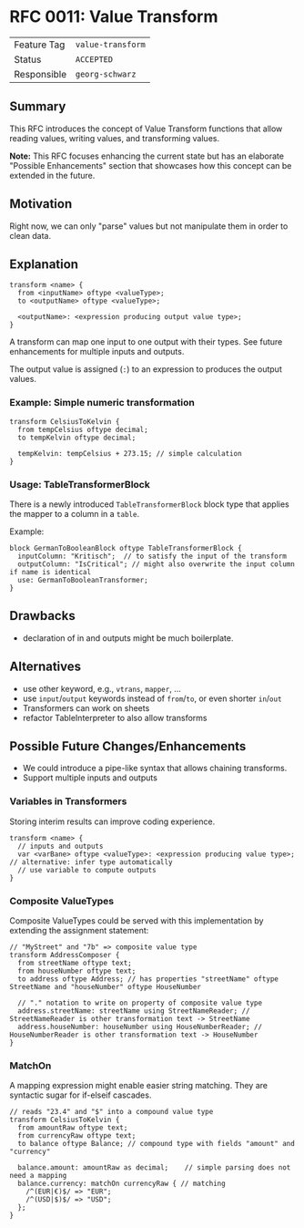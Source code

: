 <!--
SPDX-FileCopyrightText: 2023 Friedrich-Alexander-Universitat Erlangen-Nurnberg

SPDX-License-Identifier: AGPL-3.0-only
-->

# RFC 0011: Value Transform

| | |
|---|---|
| Feature Tag | `value-transform` |
| Status | `ACCEPTED` | <!-- Possible values: DRAFT, DISCUSSION, ACCEPTED, REJECTED -->
| Responsible | `georg-schwarz` |
<!-- 
  Status Overview:
  - DRAFT: The RFC is not ready for a review and currently under change. Feel free to already ask for feedback on the structure and contents at this stage.
  - DISCUSSION: The RFC is open for discussion. Usually, we open a PR to trigger discussions.
  - ACCEPTED: The RFC was accepted. Create issues to prepare implementation of the RFC.
  - REJECTED: The RFC was rejected. If another revision emerges, switch to status DRAFT.
-->

## Summary

This RFC introduces the concept of Value Transform functions that allow reading values, writing values, and transforming values.

**Note:** This RFC focuses enhancing the current state but has an elaborate "Possible Enhancements" section that showcases how this concept can be extended in the future.

## Motivation

Right now, we can only "parse" values but not manipulate them in order to clean data.

## Explanation

```
transform <name> {
  from <inputName> oftype <valueType>;
  to <outputName> oftype <valueType>;

  <outputName>: <expression producing output value type>;
}
```

A transform can map one input to one output with their types.
See future enhancements for multiple inputs and outputs.

The output value is assigned (`:`) to an expression to produces the output values.

### Example: Simple numeric transformation
```
transform CelsiusToKelvin {
  from tempCelsius oftype decimal;
  to tempKelvin oftype decimal;

  tempKelvin: tempCelsius + 273.15; // simple calculation
}
```

### Usage: TableTransformerBlock
There is a newly introduced `TableTransformerBlock` block type that applies the mapper to a column in a `table`.

Example:
```
block GermanToBooleanBlock oftype TableTransformerBlock {
  inputColumn: "Kritisch";  // to satisfy the input of the transform
  outputColumn: "IsCritical"; // might also overwrite the input column if name is identical
  use: GermanToBooleanTransformer;
}
```


## Drawbacks
- declaration of in and outputs might be much boilerplate.

## Alternatives

- use other keyword, e.g., `vtrans`, `mapper`, ...
- use `input`/`output` keywords instead of `from`/`to`, or even shorter `in`/`out`
- Transformers can work on sheets
- refactor TableInterpreter to also allow transforms

## Possible Future Changes/Enhancements

- We could introduce a pipe-like syntax that allows chaining transforms.
- Support multiple inputs and outputs

### Variables in Transformers
Storing interim results can improve coding experience.
```
transform <name> {
  // inputs and outputs
  var <varBane> oftype <valueType>: <expression producing value type>; // alternative: infer type automatically 
  // use variable to compute outputs
}
```

### Composite ValueTypes

Composite ValueTypes could be served with this implementation by extending the assignment statement:
```
// "MyStreet" and "7b" => composite value type
transform AddressComposer {
  from streetName oftype text;
  from houseNumber oftype text;
  to address oftype Address; // has properties "streetName" oftype StreetName and "houseNumber" oftype HouseNumber 

  // "." notation to write on property of composite value type
  address.streetName: streetName using StreetNameReader; // StreetNameReader is other transformation text -> StreetName
  address.houseNumber: houseNumber using HouseNumberReader; // HouseNumberReader is other transformation text -> HouseNumber
}
```

### MatchOn

A mapping expression might enable easier string matching. They are syntactic sugar for if-elseif cascades.

```
// reads "23.4" and "$" into a compound value type
transform CelsiusToKelvin {
  from amountRaw oftype text;
  from currencyRaw oftype text;
  to balance oftype Balance; // compound type with fields "amount" and "currency"
  
  balance.amount: amountRaw as decimal;    // simple parsing does not need a mapping
  balance.currency: matchOn currencyRaw { // matching
    /^(EUR|€)$/ => "EUR";
    /^(USD|$)$/ => "USD";
  };
}
```